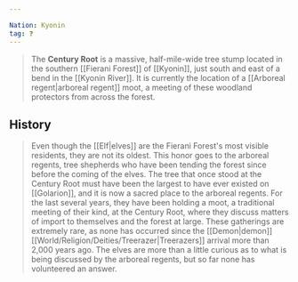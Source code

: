 ```yaml
---

Nation: Kyonin
tag: ❓
---
```

> The **Century Root** is a massive, half-mile-wide tree stump located in the southern [[Fierani Forest]] of [[Kyonin]], just south and east of a bend in the [[Kyonin River]]. It is currently the location of a [[Arboreal regent|arboreal regent]] moot, a meeting of these woodland protectors from across the forest.


## History

> Even though the [[Elf|elves]] are the Fierani Forest's most visible residents, they are not its oldest. This honor goes to the arboreal regents, tree shepherds who have been tending the forest since before the coming of the elves. The tree that once stood at the Century Root must have been the largest to have ever existed on [[Golarion]], and it is now a sacred place to the arboreal regents. For the last several years, they have been holding a moot, a traditional meeting of their kind, at the Century Root, where they discuss matters of import to themselves and the forest at large. These gatherings are extremely rare, as none has occurred since the [[Demon|demon]] [[World/Religion/Deities/Treerazer|Treerazers]] arrival more than 2,000 years ago. The elves are more than a little curious as to what is being discussed by the arboreal regents, but so far none has volunteered an answer.








